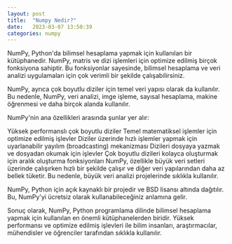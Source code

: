 ```yaml
---
layout: post
title:  "Numpy Nedir?"
date:   2023-03-07 13:50:39
categories: numpy
---
```


NumPy, Python'da bilimsel hesaplama yapmak için kullanılan bir kütüphanedir. NumPy, matris ve dizi işlemleri için optimize edilmiş birçok fonksiyona sahiptir. Bu fonksiyonlar sayesinde, bilimsel hesaplama ve veri analizi uygulamaları için çok verimli bir şekilde çalışabilirsiniz.

NumPy, ayrıca çok boyutlu diziler için temel veri yapısı olarak da kullanılır. Bu nedenle, NumPy, veri analizi, imge işleme, sayısal hesaplama, makine öğrenmesi ve daha birçok alanda kullanılır.

NumPy'nin ana özellikleri arasında şunlar yer alır:

Yüksek performanslı çok boyutlu diziler
Temel matematiksel işlemler için optimize edilmiş işlevler
Diziler üzerinde hızlı işlemler yapmak için uyarlanabilir yayılım (broadcasting) mekanizması
Dizileri dosyaya yazmak ve dosyadan okumak için işlevler
Çok boyutlu dizileri kolayca oluşturmak için aralık oluşturma fonksiyonları
NumPy, özellikle büyük veri setleri üzerinde çalışırken hızlı bir şekilde çalışır ve diğer veri yapılarından daha az bellek tüketir. Bu nedenle, büyük veri analizi projelerinde sıklıkla kullanılır.

NumPy, Python için açık kaynaklı bir projedir ve BSD lisansı altında dağıtılır. Bu, NumPy'yi ücretsiz olarak kullanabileceğiniz anlamına gelir.

Sonuç olarak, NumPy, Python programlama dilinde bilimsel hesaplama yapmak için kullanılan en önemli kütüphanelerden biridir. Yüksek performansı ve optimize edilmiş işlevleri ile bilim insanları, araştırmacılar, mühendisler ve öğrenciler tarafından sıklıkla kullanılır.
